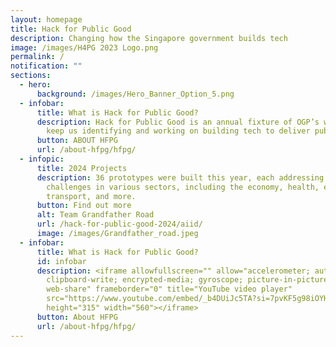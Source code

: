 ```yaml
---
layout: homepage
title: Hack for Public Good
description: Changing how the Singapore government builds tech
image: /images/H4PG 2023 Logo.png
permalink: /
notification: ""
sections:
  - hero:
      background: /images/Hero_Banner_Option_5.png
  - infobar:
      title: What is Hack for Public Good?
      description: Hack for Public Good is an annual fixture of OGP’s way of work to
        keep us identifying and working on building tech to deliver public good.
      button: ABOUT HFPG
      url: /about-hfpg/hfpg/
  - infopic:
      title: 2024 Projects
      description: 36 prototypes were built this year, each addressing critical
        challenges in various sectors, including the economy, health, education,
        transport, and more.
      button: Find out more
      alt: Team Grandfather Road
      url: /hack-for-public-good-2024/aiid/
      image: /images/Grandfather_road.jpeg
  - infobar:
      title: What is Hack for Public Good?
      id: infobar
      description: <iframe allowfullscreen="" allow="accelerometer; autoplay;
        clipboard-write; encrypted-media; gyroscope; picture-in-picture;
        web-share" frameborder="0" title="YouTube video player"
        src="https://www.youtube.com/embed/_b4DUiJc5TA?si=7pvKF5g98iOYHdBS"
        height="315" width="560"></iframe>
      button: About HFPG
      url: /about-hfpg/hfpg/
---
```

